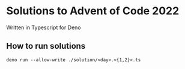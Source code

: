 # Solutions to Advent of Code 2022
Written in Typescript for Deno

## How to run solutions
```
deno run --allow-write ./solution/<day>.<{1,2}>.ts
```
